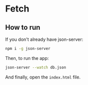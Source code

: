 # Fetch

## How to run

If you don't already have json-server:

```bash
npm i -g json-server
```

Then, to run the app:

```bash
json-server --watch db.json
```

And finally, open the `index.html` file.
